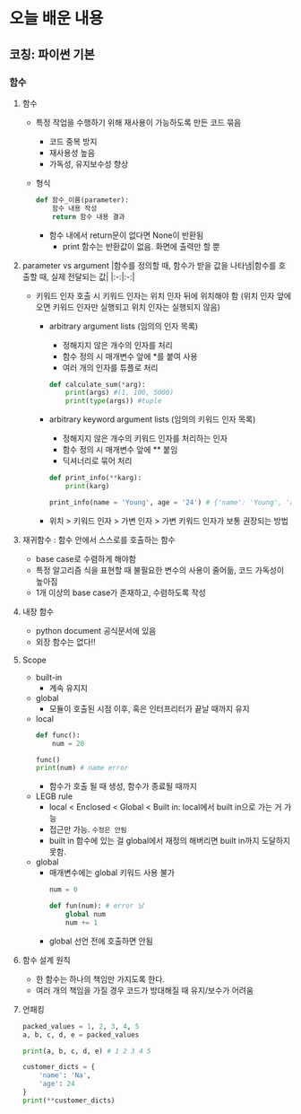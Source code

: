 # 오늘 배운 내용
## 코칭: 파이썬 기본
### 함수

1. 함수
    - 특정 작업을 수행하기 위해 재사용이 가능하도록 만든 코드 묶음
        - 코드 중복 방지
        - 재사용성 높음
        - 가독성, 유지보수성 향상

    - 형식
        ```python
        def 함수_이름(parameter): 
            함수 내용 작성
            return 함수 내용 결과
        ```
        - 함수 내에서 return문이 없다면 None이 반환됨
            - print 함수는 반환값이 없음. 화면에 출력만 할 뿐

2. parameter vs argument
    |함수를 정의할 때, 함수가 받을 값을 나타냄|함수를 호출할 때, 실제 전달되는 값|
    |:-:|:-:|
    - 키워드 인자
        호출 시 키워드 인자는 위치 인자 뒤에 위치해야 함 (위치 인자 앞에 오면 키워드 인자만 실행되고 위치 인자는 실행되지 않음)
            
        - arbitrary argument lists (임의의 인자 목록)
            - 정해지지 않은 개수의 인자를 처리
            - 함수 정의 시 매개변수 앞에 *를 붙여 사용 
            - 여러 개의 인자를 튜플로 처리
            ```python
            def calculate_sum(*arg):
                print(args) #(1, 100, 5000)
                print(type(args)) #tuple
            ```
        
        - arbitrary keyword argument lists (임의의 키워드 인자 목록)
            - 정해지지 않은 개수의 키워드 인자를 처리하는 인자
            - 함수 정의 시 매개변수 앞에 ** 붙임
            - 딕셔너리로 묶어 처리
            ```python
            def print_info(**karg):
                print(karg)
            
            print_info(name = 'Young', age = '24') # {'name': 'Young', 'age' = 24}
        - 위치 > 키워드 인자 > 가변 인자 > 가변 키워드 인자가 보통 권장되는 방법
3. 재귀함수 : 함수 안에서 스스로를 호출하는 함수
    - base case로 수렴하게 해야함
    - 특정 알고리즘 식을 표현할 때 불필요한 변수의 사용이 줄어듦, 코드 가독성이 높아짐
    - 1개 이상의 base case가 존재하고, 수렴하도록 작성

4. 내장 함수
    - python document 공식문서에 있음
    - 외장 함수는 없다!!

5. Scope
    - built-in
        - 계속 유지지
    - global
        - 모듈이 호출된 시점 이후, 혹은 인터프리터가 끝날 때까지 유지
    - local
        ```python
        def func():
            num = 20
        
        func()
        print(num) # name error
        ```
        - 함수가 호출 될 때 생성, 함수가 종료될 때까지
    - LEGB rule
        - local < Enclosed < Global < Built in: local에서 built in으로 가는 거 가능
        - 접근만 가능. `수정은 안됨`
        - built in 함수에 있는 걸 global에서 재정의 해버리면 built in까지 도달하지 못함. 
    - global
        - 매개변수에는 global 키워드 사용 불가
            ```python
            num = 0

            def fun(num): # error 남
                global num
                num += 1
            ```
        - global 선언 전에 호출하면 안됨
6. 함수 설계 원칙
    - 한 함수는 하나의 책임만 가지도록 한다.
    - 여러 개의 책임을 가질 경우 코드가 방대해질 때 유지/보수가 어려움

7. 언패킹
    ```python
    packed_values = 1, 2, 3, 4, 5
    a, b, c, d, e = packed_values

    print(a, b, c, d, e) # 1 2 3 4 5

    customer_dicts = {
        'name': 'Na',
        'age': 24
    }
    print(**customer_dicts)
    ```